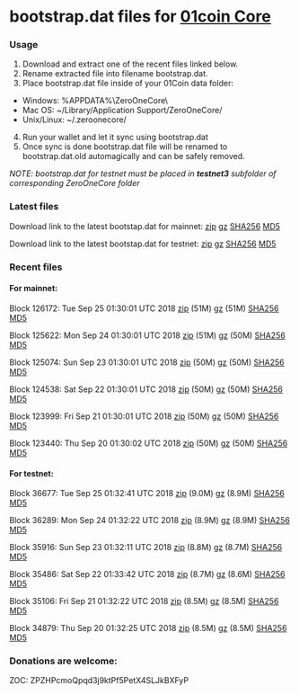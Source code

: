 # bootstrap.dat files for [01coin Core](https://01coin.io)

### Usage

1. Download and extract one of the recent files linked below.
2. Rename extracted file into filename bootstrap.dat.
3. Place bootstrap.dat file inside of your 01Coin data folder:
 - Windows: %APPDATA%\ZeroOneCore\
 - Mac OS: ~/Library/Application Support/ZeroOneCore/
 - Unix/Linux: ~/.zeroonecore/
4. Run your wallet and let it sync using bootstrap.dat
5. Once sync is done bootstrap.dat file will be renamed to bootstrap.dat.old automagically and can be safely removed.

_NOTE: bootstrap.dat for testnet must be placed in **testnet3** subfolder of corresponding ZeroOneCore folder_

### Latest files
Download link to the latest bootstap.dat for mainnet: [zip](https://files.01coin.io/mainnet/bootstrap.dat.zip) [gz](https://files.01coin.io/mainnet/bootstrap.dat.tar.gz) [SHA256](https://files.01coin.io/mainnet/sha256.txt) [MD5](https://files.01coin.io/mainnet/md5.txt)

Download link to the latest bootstap.dat for testnet: [zip](https://files.01coin.io/testnet/bootstrap.dat.zip) [gz](https://files.01coin.io/testnet/bootstrap.dat.tar.gz) [SHA256](https://files.01coin.io/testnet/sha256.txt) [MD5](https://files.01coin.io/testnet/md5.txt)

### Recent files

#### For mainnet:

Block 126172: Tue Sep 25 01:30:01 UTC 2018 [zip](https://files.01coin.io/mainnet/2018-09-25/bootstrap.dat.zip) (51M) [gz](https://files.01coin.io/mainnet/2018-09-25/bootstrap.dat.tar.gz) (51M) [SHA256](https://files.01coin.io/mainnet/2018-09-25/sha256.txt) [MD5](https://files.01coin.io/mainnet/2018-09-25/md5.txt)

Block 125622: Mon Sep 24 01:30:01 UTC 2018 [zip](https://files.01coin.io/mainnet/2018-09-24/bootstrap.dat.zip) (51M) [gz](https://files.01coin.io/mainnet/2018-09-24/bootstrap.dat.tar.gz) (50M) [SHA256](https://files.01coin.io/mainnet/2018-09-24/sha256.txt) [MD5](https://files.01coin.io/mainnet/2018-09-24/md5.txt)

Block 125074: Sun Sep 23 01:30:01 UTC 2018 [zip](https://files.01coin.io/mainnet/2018-09-23/bootstrap.dat.zip) (50M) [gz](https://files.01coin.io/mainnet/2018-09-23/bootstrap.dat.tar.gz) (50M) [SHA256](https://files.01coin.io/mainnet/2018-09-23/sha256.txt) [MD5](https://files.01coin.io/mainnet/2018-09-23/md5.txt)

Block 124538: Sat Sep 22 01:30:01 UTC 2018 [zip](https://files.01coin.io/mainnet/2018-09-22/bootstrap.dat.zip) (50M) [gz](https://files.01coin.io/mainnet/2018-09-22/bootstrap.dat.tar.gz) (50M) [SHA256](https://files.01coin.io/mainnet/2018-09-22/sha256.txt) [MD5](https://files.01coin.io/mainnet/2018-09-22/md5.txt)

Block 123999: Fri Sep 21 01:30:01 UTC 2018 [zip](https://files.01coin.io/mainnet/2018-09-21/bootstrap.dat.zip) (50M) [gz](https://files.01coin.io/mainnet/2018-09-21/bootstrap.dat.tar.gz) (50M) [SHA256](https://files.01coin.io/mainnet/2018-09-21/sha256.txt) [MD5](https://files.01coin.io/mainnet/2018-09-21/md5.txt)

Block 123440: Thu Sep 20 01:30:02 UTC 2018 [zip](https://files.01coin.io/mainnet/2018-09-20/bootstrap.dat.zip) (50M) [gz](https://files.01coin.io/mainnet/2018-09-20/bootstrap.dat.tar.gz) (50M) [SHA256](https://files.01coin.io/mainnet/2018-09-20/sha256.txt) [MD5](https://files.01coin.io/mainnet/2018-09-20/md5.txt)


#### For testnet:

Block 36677: Tue Sep 25 01:32:41 UTC 2018 [zip](https://files.01coin.io/testnet/2018-09-25/bootstrap.dat.zip) (9.0M) [gz](https://files.01coin.io/testnet/2018-09-25/bootstrap.dat.tar.gz) (8.9M) [SHA256](https://files.01coin.io/testnet/2018-09-25/sha256.txt) [MD5](https://files.01coin.io/testnet/2018-09-25/md5.txt)

Block 36289: Mon Sep 24 01:32:22 UTC 2018 [zip](https://files.01coin.io/testnet/2018-09-24/bootstrap.dat.zip) (8.9M) [gz](https://files.01coin.io/testnet/2018-09-24/bootstrap.dat.tar.gz) (8.9M) [SHA256](https://files.01coin.io/testnet/2018-09-24/sha256.txt) [MD5](https://files.01coin.io/testnet/2018-09-24/md5.txt)

Block 35916: Sun Sep 23 01:32:11 UTC 2018 [zip](https://files.01coin.io/testnet/2018-09-23/bootstrap.dat.zip) (8.8M) [gz](https://files.01coin.io/testnet/2018-09-23/bootstrap.dat.tar.gz) (8.7M) [SHA256](https://files.01coin.io/testnet/2018-09-23/sha256.txt) [MD5](https://files.01coin.io/testnet/2018-09-23/md5.txt)

Block 35486: Sat Sep 22 01:33:42 UTC 2018 [zip](https://files.01coin.io/testnet/2018-09-22/bootstrap.dat.zip) (8.7M) [gz](https://files.01coin.io/testnet/2018-09-22/bootstrap.dat.tar.gz) (8.6M) [SHA256](https://files.01coin.io/testnet/2018-09-22/sha256.txt) [MD5](https://files.01coin.io/testnet/2018-09-22/md5.txt)

Block 35106: Fri Sep 21 01:32:22 UTC 2018 [zip](https://files.01coin.io/testnet/2018-09-21/bootstrap.dat.zip) (8.5M) [gz](https://files.01coin.io/testnet/2018-09-21/bootstrap.dat.tar.gz) (8.5M) [SHA256](https://files.01coin.io/testnet/2018-09-21/sha256.txt) [MD5](https://files.01coin.io/testnet/2018-09-21/md5.txt)

Block 34879: Thu Sep 20 01:32:25 UTC 2018 [zip](https://files.01coin.io/testnet/2018-09-20/bootstrap.dat.zip) (8.5M) [gz](https://files.01coin.io/testnet/2018-09-20/bootstrap.dat.tar.gz) (8.5M) [SHA256](https://files.01coin.io/testnet/2018-09-20/sha256.txt) [MD5](https://files.01coin.io/testnet/2018-09-20/md5.txt)


### Donations are welcome:

ZOC: ZPZHPcmoQpqd3j9ktPf5PetX4SLJkBXFyP
